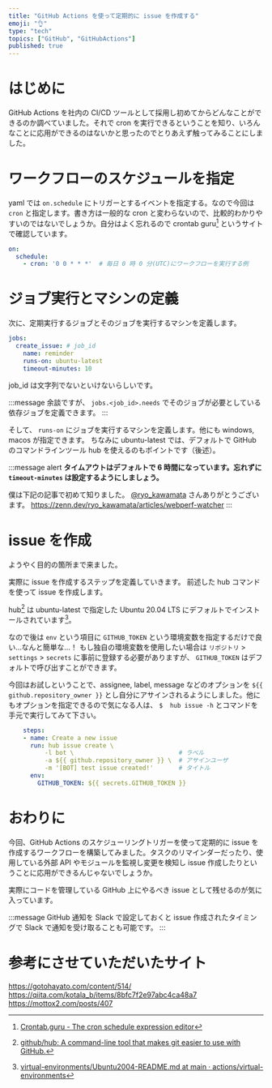 ```yaml
---
title: "GitHub Actions を使って定期的に issue を作成する"
emoji: "👌"
type: "tech"
topics: ["GitHub", "GitHubActions"]
published: true
---
```

# はじめに

GitHub Actions を社内の CI/CD ツールとして採用し初めてからどんなことができるのか調べていました。それで cron を実行できるということを知り、いろんなことに応用ができるのはないかと思ったのでとりあえず触ってみることにしました。

# ワークフローのスケジュールを指定

yaml では `on.schedule` にトリガーとするイベントを指定する。なので今回は `cron` と指定します。書き方は一般的な cron と変わらないので、比較的わかりやすいのではないでしょうか。自分はよく忘れるので crontab guru[^1] というサイトで確認しています。

```yml
on:
  schedule:
    - cron: '0 0 * * *'  # 毎日 0 時 0 分(UTC)にワークフローを実行する例
```

# ジョブ実行とマシンの定義

次に、定期実行するジョブとそのジョブを実行するマシンを定義します。

```yml
jobs:
  create_issue: # job_id
    name: reminder
    runs-on: ubuntu-latest
    timeout-minutes: 10
```

job_id は文字列でないといけないらしいです。

:::message
余談ですが、 `jobs.<job_id>.needs` でそのジョブが必要としている依存ジョブを定義できます。
:::

そして、 `runs-on` にジョブを実行するマシンを定義します。他にも windows, macos が指定できます。
ちなみに ubuntu-latest では、デフォルトで GitHub のコマンドラインツール hub を使えるのもポイントです（後述）。

:::message alert
**タイムアウトはデフォルトで 6 時間になっています。忘れずに `timeout-minutes` は設定するようにしましょう。**

僕は下記の記事で初めて知りました。 [@ryo_kawamata](https://zenn.dev/ryo_kawamata) さんありがとうございます。
https://zenn.dev/ryo_kawamata/articles/webperf-watcher
:::

# issue を作成

ようやく目的の箇所まで来ました。

実際に issue を作成するステップを定義していきます。
前述した hub コマンドを使って issue を作成します。

hub[^2] は ubuntu-latest で指定した Ubuntu 20.04 LTS にデフォルトでインストールされています[^3]。

なので後は `env` という項目に `GITHUB_TOKEN` という環境変数を指定するだけで良い…なんと簡単な…！
もし独自の環境変数を使用したい場合は `リポジトリ` > `settings` > `secrets` に事前に登録する必要がありますが、 `GITHUB_TOKEN` はデフォルトで呼び出すことができます。

今回はお試しということで、assignee, label, message などのオプションを `${{ github.repository_owner }}` とし自分にアサインされるようにしました。他にもオプションを指定できるので気になる人は、 `$  hub issue -h` とコマンドを手元で実行してみて下さい。

```yml
    steps:
    - name: Create a new issue
      run: hub issue create \
          -l bot \                             # ラベル
          -a ${{ github.repository_owner }} \  # アサインユーザ
          -m '[BOT] test issue created!'       # タイトル
      env:
        GITHUB_TOKEN: ${{ secrets.GITHUB_TOKEN }}
```

# おわりに

今回、GitHub Actions のスケジューリングトリガーを使って定期的に issue を作成するワークフローを構築してみました。タスクのリマインダーだったり、使用している外部 API やモジュールを監視し変更を検知し issue 作成したりということに応用ができるんじゃないでしょうか。

実際にコードを管理している GitHub 上にやるべき issue として残せるのが気に入っています。

:::message
GitHub 通知を Slack で設定しておくと issue 作成されたタイミングで Slack で通知を受け取ることも可能です。
:::

# 参考にさせていただいたサイト

https://gotohayato.com/content/514/
https://qiita.com/kotala_b/items/8bfc7f2e97abc4ca48a7
https://mottox2.com/posts/407

[^1]:[Crontab\.guru \- The cron schedule expression editor](https://crontab.guru/)
[^2]:[github/hub: A command\-line tool that makes git easier to use with GitHub\.](https://github.com/github/hub)
[^3]:[virtual\-environments/Ubuntu2004\-README\.md at main · actions/virtual\-environments](https://github.com/actions/virtual-environments/blob/main/images/linux/Ubuntu2004-README.md#cli-tools)

